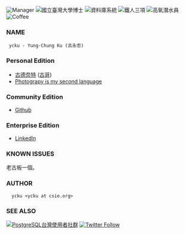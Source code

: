 ![Manager](https://img.shields.io/badge/Manager-台灣PostgreSQL使用者社群-blue.svg)
![國立臺灣大學博士](https://img.shields.io/badge/Ph.D.-National%20Taiwan%20University-blue.svg)
![資料庫系統](https://img.shields.io/badge/Database-System-orange.svg)
![鐵人三項](https://img.shields.io/badge/Triathlon-Enjoy-brightgreen.svg)
![高氧潛水員](https://img.shields.io/badge/Enriched%20Air-Scuba-yellow.svg)
![Coffee](https://img.shields.io/badge/手沖咖啡-心情-brightgreen.svg)

### NAME
     ycku - Yung-Chung Ku (古永忠)

### Personal Edition
- [古德奈特](https://medium.com/ycku) ([古哥](https://medium.com/@ycku))
- [Photograpy is my second language](https://www.flickr.com/people/pipergu/)

### Community Edition
- [Github](https://github.com/ycku/)

### Enterprise Edition
- [LinkedIn](https://www.linkedin.com/in/ycku/)

### KNOWN ISSUES
老古板一個。

### AUTHOR
      ycku <ycku at csie.org>

### SEE ALSO
[![PostgreSQL台灣使用者社群](https://img.shields.io/badge/台灣使用者社群-PostgreSQL-blue.svg)](https://postgresql.tw/)
[![Twitter Follow](https://img.shields.io/twitter/follow/94ycku.svg?style=social&label=Follow)](https://twitter.com/94ycku)
